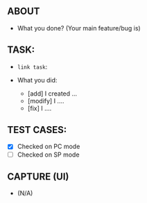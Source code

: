 ## ABOUT

- What you done? (Your main feature/bug is)

## TASK:

- `link task`:

- What you did:
  * [add] I created ...
  * [modify] I ....
  * [fix] I ....

## TEST CASES:

- [x] Checked on PC mode
- [ ] Checked on SP mode

## CAPTURE (UI)

- (N/A)
